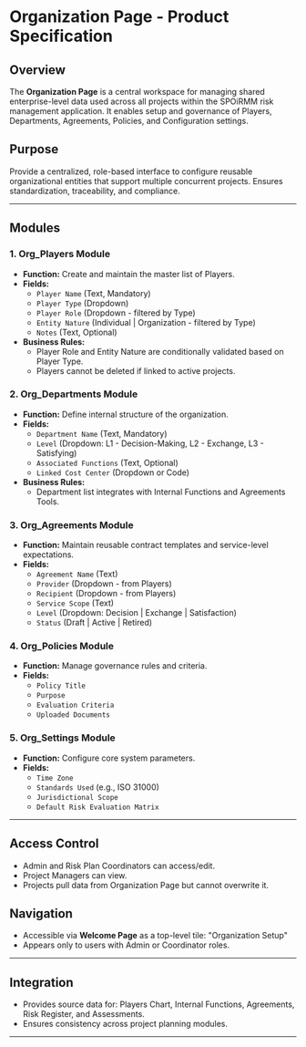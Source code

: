 
# Organization Page - Product Specification

## Overview
The **Organization Page** is a central workspace for managing shared enterprise-level data used across all projects within the SPOiRMM risk management application. It enables setup and governance of Players, Departments, Agreements, Policies, and Configuration settings.

## Purpose
Provide a centralized, role-based interface to configure reusable organizational entities that support multiple concurrent projects. Ensures standardization, traceability, and compliance.

---

## Modules

### 1. Org_Players Module
- **Function:** Create and maintain the master list of Players.
- **Fields:**
  - `Player Name` (Text, Mandatory)
  - `Player Type` (Dropdown)
  - `Player Role` (Dropdown - filtered by Type)
  - `Entity Nature` (Individual | Organization - filtered by Type)
  - `Notes` (Text, Optional)
- **Business Rules:**
  - Player Role and Entity Nature are conditionally validated based on Player Type.
  - Players cannot be deleted if linked to active projects.

### 2. Org_Departments Module
- **Function:** Define internal structure of the organization.
- **Fields:**
  - `Department Name` (Text, Mandatory)
  - `Level` (Dropdown: L1 - Decision-Making, L2 - Exchange, L3 - Satisfying)
  - `Associated Functions` (Text, Optional)
  - `Linked Cost Center` (Dropdown or Code)
- **Business Rules:**
  - Department list integrates with Internal Functions and Agreements Tools.

### 3. Org_Agreements Module
- **Function:** Maintain reusable contract templates and service-level expectations.
- **Fields:**
  - `Agreement Name` (Text)
  - `Provider` (Dropdown - from Players)
  - `Recipient` (Dropdown - from Players)
  - `Service Scope` (Text)
  - `Level` (Dropdown: Decision | Exchange | Satisfaction)
  - `Status` (Draft | Active | Retired)

### 4. Org_Policies Module
- **Function:** Manage governance rules and criteria.
- **Fields:**
  - `Policy Title`
  - `Purpose`
  - `Evaluation Criteria`
  - `Uploaded Documents`

### 5. Org_Settings Module
- **Function:** Configure core system parameters.
- **Fields:**
  - `Time Zone`
  - `Standards Used` (e.g., ISO 31000)
  - `Jurisdictional Scope`
  - `Default Risk Evaluation Matrix`

---

## Access Control
- Admin and Risk Plan Coordinators can access/edit.
- Project Managers can view.
- Projects pull data from Organization Page but cannot overwrite it.

## Navigation
- Accessible via **Welcome Page** as a top-level tile: "Organization Setup"
- Appears only to users with Admin or Coordinator roles.

---

## Integration
- Provides source data for: Players Chart, Internal Functions, Agreements, Risk Register, and Assessments.
- Ensures consistency across project planning modules.

---
